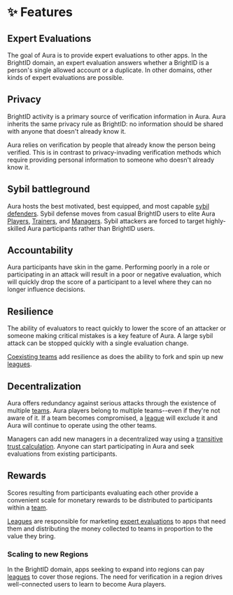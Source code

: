 # ✨ Features

## Expert Evaluations

The goal of Aura is to provide expert evaluations to other apps. In the BrightID domain, an expert evaluation answers whether a BrightID is a person's single allowed account or a duplicate. In other domains, other kinds of expert evaluations are possible.

## Privacy

BrightID activity is a primary source of verification information in Aura. Aura inherits the same privacy rule as BrightID: no information should be shared with anyone that doesn't already know it.

Aura relies on verification by people that already know the person being verified. This is in contrast to privacy-invading verification methods which require providing personal information to someone who doesn't already know it.

## Sybil battleground <a href="#sybil-battleground" id="sybil-battleground"></a>

Aura hosts the best motivated, best equipped, and most capable [sybil defenders](https://en.wikipedia.org/wiki/Sybil\_attack). Sybil defense moves from casual BrightID users to elite Aura [Players](broken-reference), [Trainers](../advanced-roles/trainers.md), and [Managers](../advanced-roles/managers.md). Sybil attackers are forced to target highly-skilled Aura participants rather than BrightID users.

## Accountability

Aura participants have skin in the game. Performing poorly in a role or participating in an attack will result in a poor or negative evaluation, which will quickly drop the score of a participant to a level where they can no longer influence decisions.

## Resilience

The ability of evaluators to react quickly to lower the score of an attacker or someone making critical mistakes is a key feature of Aura. A large sybil attack can be stopped quickly with a single evaluation change.

[Coexisting teams](how-aura-works.md#decentralization) add resilience as does the ability to fork and spin up new [leagues](../advanced-roles/teams.md#leagues).

## Decentralization

Aura offers redundancy against serious attacks through the existence of multiple [teams](../advanced-roles/teams.md). Aura players belong to multiple teams--even if they're not aware of it. If a team becomes compromised, a [league](../advanced-roles/teams.md#leagues) will exclude it and Aura will continue to operate using the other teams.

Managers can add new managers in a decentralized way using a [transitive trust calculation](../advanced-roles/managers.md#manager-scores). Anyone can start participating in Aura and seek evaluations from existing participants.

## Rewards

Scores resulting from participants evaluating each other provide a convenient scale for monetary rewards to be distributed to participants within a [team](../advanced-roles/teams.md).

[Leagues](../advanced-roles/teams.md#leagues) are responsible for marketing [expert evaluations](how-aura-works.md#expert-evaluations) to apps that need them and distributing the money collected to teams in proportion to the value they bring.

### Scaling to new Regions

In the BrightID domain, apps seeking to expand into regions can pay [leagues](../advanced-roles/teams.md#leagues) to cover those regions. The need for verification in a region drives well-connected users to learn to become Aura players.&#x20;
